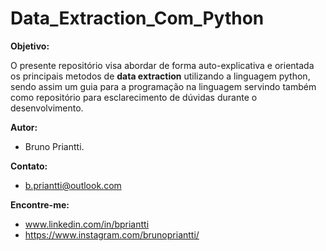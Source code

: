 # Data_Extraction_Com_Python

__Objetivo:__   

O presente repositório visa abordar de forma auto-explicativa e orientada os principais metodos de __data extraction__ utilizando a linguagem python, sendo assim um guia para a programação na linguagem servindo também como repositório para esclarecimento de dúvidas durante o desenvolvimento.

__Autor:__  
   - Bruno Priantti.
    
__Contato:__  
  - b.priantti@outlook.com

__Encontre-me:__  
   -  www.linkedin.com/in/bpriantti  
   -  https://www.instagram.com/brunopriantti/
   
